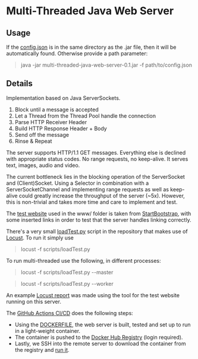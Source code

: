
# Multi-Threaded Java Web Server

## Usage

If the [config.json](config.json) is in the same directory as the .jar file, then it will be automatically found. Otherwise provide a path parameter:

> java -jar multi-threaded-java-web-server-0.1.jar -f path/to/config.json

## Details

Implementation based on Java ServerSockets. 

  1. Block until a message is accepted
  2. Let a Thread from the Thread Pool handle the connection
  3. Parse HTTP Receiver Header
  4. Build HTTP Response Header + Body
  5. Send off the message
  6. Rinse & Repeat

The server supports HTTP/1.1 GET messages. Everything else is declined with appropriate status codes. No range requests, no keep-alive. It serves text, images, audio and video.

The current bottleneck lies in the blocking operation of the ServerSocket and (Client)Socket. Using a Selector in combination with a ServerSocketChannel and implementing range requests as well as keep-alive could greatly increase the throughput of the server (~5x). However, this is non-trivial and takes more time and care to implement and test.

The [test website](http://65.21.145.57) used in the www/ folder is taken from [StartBootstrap](https://github.com/StartBootstrap/startbootstrap-landing-page/tree/master), with some inserted links in order to test that the server handles linking correctly.

There's a very small [loadTest.py](scripts/loadTest.py) script in the repository that makes use of [Locust](https://locust.io). To run it simply use

> locust -f scripts/loadTest.py 

To run multi-threaded use the following, in different processes:

> locust -f scripts/loadTest.py --master

> locust -f scripts/loadTest.py --worker

An example [Locust report](http://65.21.145.57/report) was made using the tool for the test website running on this server.

The [GitHub Actions CI/CD](.github/workflows/build-and-deploy.yml) does the following steps:

- Using the [DOCKERFILE](DOCKERFILE), the web server is built, tested and set up to run in a light-weight container. 
- The container is pushed to the [Docker Hub Registry](https://hub.docker.com/repository/docker/pragmaticfox/multi-threaded-java-web-server) (login required).
- Lastly, we SSH into the remote server to download the container from the registry and [run it](http://65.21.145.57).
